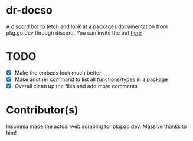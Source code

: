 # dr-docso
A discord bot to fetch and look at a packages documentation from pkg.go.dev through discord.
You can invite the bot [here](https://discord.com/oauth2/authorize?client_id=817416218390560798&permissions=3221613648&scope=bot)

# TODO

- [x] Make the embeds look much better
- [x] Make another command to list all functions/types in a package
- [x] Overall clean up the files and add more comments

# Contributor(s)
[Insomnia](https://github.com/insomnimus) made the actual web scraping for pkg.go.dev. Massive thanks to him!
